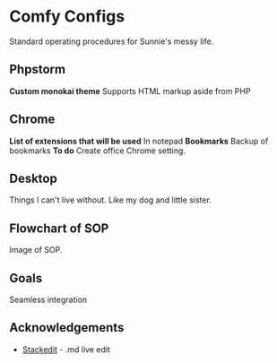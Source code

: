 # Comfy Configs

Standard operating procedures for Sunnie's messy life.

## Phpstorm
**Custom monokai theme**
Supports HTML markup aside from PHP
 
## Chrome
**List of extensions that will be used**
In notepad
**Bookmarks**
Backup of bookmarks
**To do**
Create office Chrome setting.

## Desktop
Things I can't live without. Like my dog and little sister.

## Flowchart of SOP
Image of SOP.

## Goals
Seamless integration

## Acknowledgements

 - [Stackedit](https://stackedit.io/app) - .md live edit
